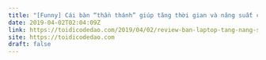 ```yaml
---
title: "[Funny] Cái bàn “thần thánh” giúp tăng thời gian và năng suất code của developer vào ngày cuối tuần"
date: 2019-04-02T02:04:09Z
link: https://toidicodedao.com/2019/04/02/review-ban-laptop-tang-nang-suat-code/
site: https://toidicodedao.com
draft: false
---
```

